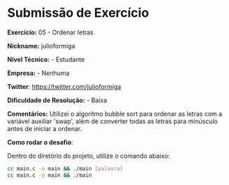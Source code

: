 # Submissão de Exercício

**Exercício:** 05 - Ordenar letras

**Nickname:** julioformiga

**Nível Técnico:** - Estudante

**Empresa:** - Nenhuma

**Twitter**: https://twitter.com/julioformiga

**Dificuldade de Resolução:** - Baixa

**Comentários:**
Utilizei o algoritmo bubble sort para ordenar as letras com a variável auxiliar 'swap', além de converter todas as letras para minúsculo antes de iniciar a ordenar.

**Como rodar o desafio**:

Dentro do diretório do projeto, utilize o comando abaixo:
```bash
cc main.c -o main && ./main [palavra]
cc main.c -o main && ./main
```
